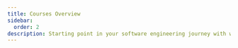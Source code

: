 ```yaml
---
title: Courses Overview
sidebar:
  order: 2
description: Starting point in your software engineering journey with webeet.
---
```

